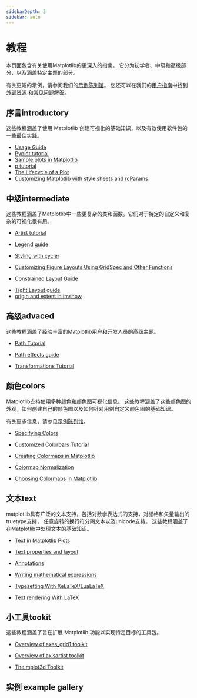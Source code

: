 ```yaml
---
sidebarDepth: 3
sidebar: auto
---
```


# 教程

本页面包含有关使用Matplotlib的更深入的指南。
它分为初学者、中级和高级部分，以及涵盖特定主题的部分。

有关更短的示例，请参阅我们的[示例陈列馆](/gallery/index.html)。
您还可以在我们的[用户指南](https://matplotlib.org/contents.html)中找到[外部资源](/resources/index.html)
和[常见问题解答](/faq/index.html)。

## 序言introductory

这些教程涵盖了使用 Matplotlib 创建可视化的基础知识，以及有效使用软件包的一些最佳实践。

<div class="gallery-examples-list">
<ul>
<li>

  <div class="text">
    <a href="introductory/usage.html#sphx-glr-tutorials-introductory-usage-py">Usage Guide</a>
  </div>
</li>

<li>

  <div class="text">
    <a href="introductory/pyplot.html#sphx-glr-tutorials-introductory-pyplot-py">Pyplot tutorial</a>
  </div>
</li>

<li>

  <div class="text">
    <a href="introductory/sample_plots.html#sphx-glr-tutorials-introductory-sample-plots-py">Sample plots in Matplotlib</a>
  </div>
</li>

<li>

  <div class="text">
    <a href="introductory/images.html#sphx-glr-tutorials-introductory-images-py">p tutorial</a>
  </div>
</li>

<li>
 
  <div class="text">
    <a href="introductory/lifecycle.html#sphx-glr-tutorials-introductory-lifecycle-py">The Lifecycle of a Plot</a>
  </div>
</li>

<li>
 
  <div class="text">
    <a href="introductory/customizing.html#sphx-glr-tutorials-introductory-customizing-py">Customizing Matplotlib with style sheets and rcParams</a>
  </div>
</li>
</ul>
</div>

## 中级intermediate

这些教程涵盖了Matplotlib中一些更复杂的类和函数。它们对于特定的自定义和复杂的可视化很有用。

<div class="gallery-examples-list">
<ul>
<li>
  
  <div class="text">
    <a href="intermediate/artists.html#sphx-glr-tutorials-intermediate-artists-py">Artist tutorial</a>
  </div>
</li>

<li>
  <div class="poster">
    <p src="https://matplotlib.org/_images/sphx_glr_legend_guide_thumb.png" />
  </div>
  <div class="text">
    <a href="intermediate/legend_guide.html#sphx-glr-tutorials-intermediate-legend-guide-py">Legend guide</a>
  </div>
</li>

<li>
  <div class="poster">
    <p src="https://matplotlib.org/_images/sphx_glr_color_cycle_thumb.png" />
  </div>
  <div class="text">
    <a href="intermediate/color_cycle.html#sphx-glr-tutorials-intermediate-color-cycle-py">Styling with cycler</a>
  </div>
</li>

<li>
  <div class="poster">
    <p src="https://matplotlib.org/_images/sphx_glr_gridspec_thumb.png" />
  </div>
  <div class="text">
    <a href="intermediate/gridspec.html#sphx-glr-tutorials-intermediate-gridspec-py">Customizing Figure Layouts Using GridSpec and Other Functions</a>
  </div>
</li>

<li>
  <div class="poster">
    <p src="https://matplotlib.org/_images/sphx_glr_constrainedlayout_guide_thumb.png" />
  </div>
  <div class="text">
    <a href="intermediate/constrainedlayout_guide.html#sphx-glr-tutorials-intermediate-constrainedlayout-guide-py">Constrained Layout Guide</a>
  </div>
</li>

<li>
  <div class="poster">
    <p src="https://matplotlib.org/_images/sphx_glr_tight_layout_guide_thumb.png" />
  </div>
  <div class="text">
    <a href="intermediate/tight_layout_guide.html#sphx-glr-tutorials-intermediate-tight-layout-guide-py">Tight Layout guide</a>
  </div>
</li>

<li>

  <div class="text">
    <a href="intermediate/imshow_extent.html#sphx-glr-tutorials-intermediate-imshow-extent-py">origin and extent in imshow</a>
  </div>
</li>
</ul>
</div>

## 高级advaced

这些教程涵盖了经验丰富的Matplotlib用户和开发人员的高级主题。

<div class="gallery-examples-list">
<ul>
<li>
  <div class="poster">
    <p src="https://matplotlib.org/_images/sphx_glr_path_tutorial_thumb.png" />
  </div>
  <div class="text">
    <a href="advanced/path_tutorial.html#sphx-glr-tutorials-advanced-path-tutorial-py">Path Tutorial</a>
  </div>
</li>

<li>
  <div class="poster">
    <p src="https://matplotlib.org/_images/sphx_glr_patheffects_guide_thumb.png" />
  </div>
  <div class="text">
    <a href="advanced/patheffects_guide.html#sphx-glr-tutorials-advanced-patheffects-guide-py">Path effects guide</a>
  </div>
</li>

<li>
  <div class="poster">
    <p src="https://matplotlib.org/_images/sphx_glr_transforms_tutorial_thumb.png" />
  </div>
  <div class="text">
    <a href="advanced/transforms_tutorial.html#sphx-glr-tutorials-advanced-transforms-tutorial-py">Transformations Tutorial</a>
  </div>
</li>
</ul>
</div>

## 颜色colors

Matplotlib支持使用多种颜色和颜色图可视化信息。 这些教程涵盖了这些颜色图的外观，如何创建自己的颜色图以及如何针对用例自定义颜色图的基础知识。

有关更多信息，请参见[示例陈列馆](/gallery/index.htm)。

<div class="gallery-examples-list">
<ul>
<li>
  <div class="poster">
    <p src="https://matplotlib.org/_images/sphx_glr_colors_thumb.png" />
  </div>
  <div class="text">
    <a href="colors/colors.html#sphx-glr-tutorials-colors-colors-py">Specifying Colors</a>
  </div>
</li>

<li>
  <div class="poster">
    <p src="https://matplotlib.org/_images/sphx_glr_colorbar_only_thumb.png" />
  </div>
  <div class="text">
    <a href="colors/colorbar_only.html#sphx-glr-tutorials-colors-colorbar-only-py">Customized Colorbars Tutorial</a>
  </div>
</li>

<li>
  <div class="poster">
    <p src="https://matplotlib.org/_images/sphx_glr_colormap-manipulation_thumb.png" />
  </div>
  <div class="text">
    <a href="colors/colormap-manipulation.html#sphx-glr-tutorials-colors-colormap-manipulation-py">Creating Colormaps in Matplotlib</a>
  </div>
</li>

<li>
  <div class="poster">
    <p src="https://matplotlib.org/_images/sphx_glr_colormapnorms_thumb.png" />
  </div>
  <div class="text">
    <a href="colors/colormapnorms.html#sphx-glr-tutorials-colors-colormapnorms-py">Colormap Normalization</a>
  </div>
</li>

<li>
  <div class="poster">
    <p src="https://matplotlib.org/_images/sphx_glr_colormaps_thumb.png" />
  </div>
  <div class="text">
    <a href="colors/colormaps.html#sphx-glr-tutorials-colors-colormaps-py">Choosing Colormaps in Matplotlib</a>
  </div>
</li>
</ul>
</div>

## 文本text

matplotlib具有广泛的文本支持，包括对数学表达式的支持，对栅格和矢量输出的truetype支持，
任意旋转的换行符分隔文本以及unicode支持。
这些教程涵盖了在Matplotlib中处理文本的基础知识。

<div class="gallery-examples-list">
<ul>
<li>
  <div class="poster">
    <p src="https://matplotlib.org/_images/sphx_glr_text_intro_thumb.png" />
  </div>
  <div class="text">
    <a href="text/text_intro.html#sphx-glr-tutorials-text-text-intro-py">Text in Matplotlib Plots</a>
  </div>
</li>

<li>
  <div class="poster">
    <p src="https://matplotlib.org/_images/sphx_glr_text_props_thumb.png" />
  </div>
  <div class="text">
    <a href="text/text_props.html#sphx-glr-tutorials-text-text-props-py">Text properties and layout</a>
  </div>
</li>

<li>
  <div class="poster">
    <p src="https://matplotlib.org/_images/sphx_glr_annotations_thumb.png" />
  </div>
  <div class="text">
    <a href="text/annotations.html#sphx-glr-tutorials-text-annotations-py">Annotations</a>
  </div>
</li>

<li>
  <div class="poster">
    <p src="https://matplotlib.org/_images/sphx_glr_mathtext_thumb.png" />
  </div>
  <div class="text">
    <a href="text/mathtext.html#sphx-glr-tutorials-text-mathtext-py">Writing mathematical expressions</a>
  </div>
</li>

<li>
  <div class="poster">
    <p src="https://matplotlib.org/_images/sphx_glr_pgf_thumb.png" />
  </div>
  <div class="text">
    <a href="text/pgf.html#sphx-glr-tutorials-text-pgf-py">Typesetting With XeLaTeX/LuaLaTeX</a>
  </div>
</li>

<li>
  <div class="poster">
    <p src="https://matplotlib.org/_images/sphx_glr_usetex_thumb.png" />
  </div>
  <div class="text">
    <a href="text/usetex.html#sphx-glr-tutorials-text-usetex-py">Text rendering With LaTeX</a>
  </div>
</li>
</ul>
</div>

## 小工具tookit

这些教程涵盖了旨在扩展 Matplotlib 功能以实现特定目标的工具包。

<div class="gallery-examples-list">
<ul>
<li>
  <div class="poster">
    <p src="https://matplotlib.org/_images/sphx_glr_axes_grid_thumb.png" />
  </div>
  <div class="text">
    <a href="toolkits/axes_grid.html#sphx-glr-tutorials-toolkits-axes-grid-py">Overview of axes_grid1 toolkit</a>
  </div>
</li>

<li>
  <div class="poster">
    <p src="https://matplotlib.org/_images/sphx_glr_axisartist_thumb.png" />
  </div>
  <div class="text">
    <a href="toolkits/axisartist.html#sphx-glr-tutorials-toolkits-axisartist-py">Overview of axisartist toolkit</a>
  </div>
</li>

<li>
  <div class="poster">
    <p src="https://matplotlib.org/_images/sphx_glr_mplot3d_thumb.png" />
  </div>
  <div class="text">
    <a href="toolkits/mplot3d.html#sphx-glr-tutorials-toolkits-mplot3d-py">The mplot3d Toolkit</a>
  </div>
</li>
</ul>
</div>

## 实例 example gallery